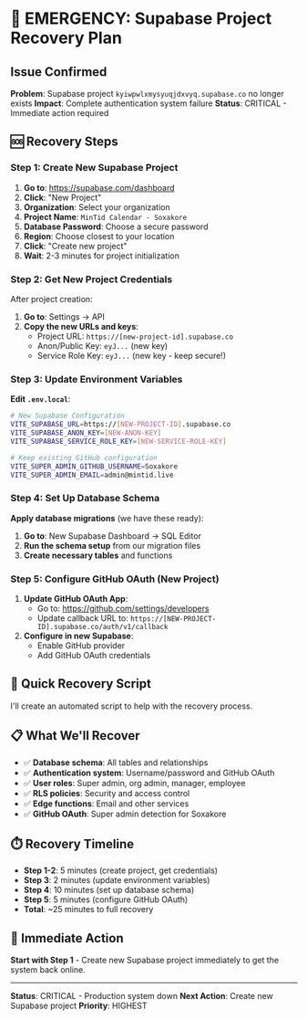 # 🚨 EMERGENCY: Supabase Project Recovery Plan

## Issue Confirmed
**Problem**: Supabase project `kyiwpwlxmysyuqjdxvyq.supabase.co` no longer exists
**Impact**: Complete authentication system failure
**Status**: CRITICAL - Immediate action required

## 🆘 Recovery Steps

### Step 1: Create New Supabase Project
1. **Go to**: https://supabase.com/dashboard
2. **Click**: "New Project"
3. **Organization**: Select your organization
4. **Project Name**: `MinTid Calendar - Soxakore`
5. **Database Password**: Choose a secure password
6. **Region**: Choose closest to your location
7. **Click**: "Create new project"
8. **Wait**: 2-3 minutes for project initialization

### Step 2: Get New Project Credentials
After project creation:
1. **Go to**: Settings → API
2. **Copy the new URLs and keys**:
   - Project URL: `https://[new-project-id].supabase.co`
   - Anon/Public Key: `eyJ...` (new key)
   - Service Role Key: `eyJ...` (new key - keep secure!)

### Step 3: Update Environment Variables
**Edit `.env.local`**:
```bash
# New Supabase Configuration
VITE_SUPABASE_URL=https://[NEW-PROJECT-ID].supabase.co
VITE_SUPABASE_ANON_KEY=[NEW-ANON-KEY]
VITE_SUPABASE_SERVICE_ROLE_KEY=[NEW-SERVICE-ROLE-KEY]

# Keep existing GitHub configuration
VITE_SUPER_ADMIN_GITHUB_USERNAME=Soxakore
VITE_SUPER_ADMIN_EMAIL=admin@mintid.live
```

### Step 4: Set Up Database Schema
**Apply database migrations** (we have these ready):
1. **Go to**: New Supabase Dashboard → SQL Editor
2. **Run the schema setup** from our migration files
3. **Create necessary tables** and functions

### Step 5: Configure GitHub OAuth (New Project)
1. **Update GitHub OAuth App**:
   - Go to: https://github.com/settings/developers
   - Update callback URL to: `https://[NEW-PROJECT-ID].supabase.co/auth/v1/callback`
2. **Configure in new Supabase**:
   - Enable GitHub provider
   - Add GitHub OAuth credentials

## 🔧 Quick Recovery Script

I'll create an automated script to help with the recovery process.

## 📋 What We'll Recover
- ✅ **Database schema**: All tables and relationships
- ✅ **Authentication system**: Username/password and GitHub OAuth
- ✅ **User roles**: Super admin, org admin, manager, employee
- ✅ **RLS policies**: Security and access control
- ✅ **Edge functions**: Email and other services
- ✅ **GitHub OAuth**: Super admin detection for Soxakore

## ⏱️ Recovery Timeline
- **Step 1-2**: 5 minutes (create project, get credentials)
- **Step 3**: 2 minutes (update environment variables)
- **Step 4**: 10 minutes (set up database schema)
- **Step 5**: 5 minutes (configure GitHub OAuth)
- **Total**: ~25 minutes to full recovery

## 🚨 Immediate Action
**Start with Step 1** - Create new Supabase project immediately to get the system back online.

---
**Status**: CRITICAL - Production system down
**Next Action**: Create new Supabase project
**Priority**: HIGHEST
